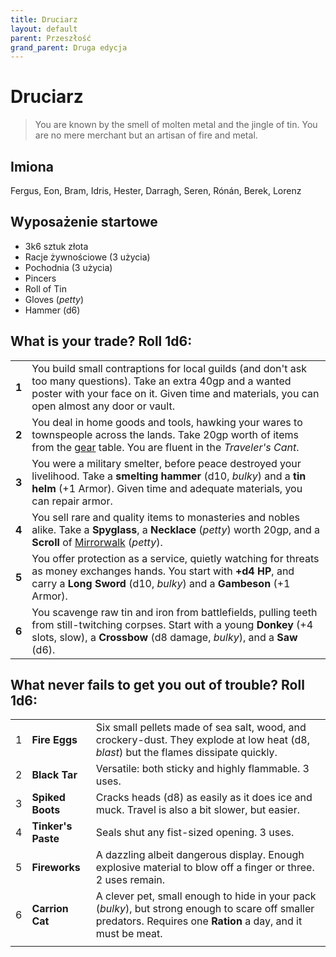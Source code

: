 ```yaml
---
title: Druciarz
layout: default
parent: Przeszłość
grand_parent: Druga edycja
---
```


# Druciarz

> You are known by the smell of molten metal and the jingle of tin. You are no mere merchant but an artisan of fire and metal. 

## Imiona

Fergus, Eon, Bram, Idris, Hester, Darragh, Seren, Rónán, Berek, Lorenz

## Wyposażenie startowe

- 3k6 sztuk złota
- Racje żywnościowe (3 użycia)
- Pochodnia (3 użycia) 
- Pincers
- Roll of Tin
- Gloves (_petty_)
- Hammer (d6)

## What is your trade? Roll 1d6:

|       |                                                                                                                                                                                                                 |
| ----- | --------------------------------------------------------------------------------------------------------------------------------------------------------------------------------------------------------------- |
| **1** | You build small contraptions for local guilds (and don't ask too many questions). Take an extra 40gp and a wanted poster with your face on it. Given time and materials, you can open almost any door or vault. |
| **2** | You deal in home goods and tools, hawking your wares to townspeople across the lands. Take 20gp worth of items from the [gear](/wip/2e/marketplace#gear) table. You are fluent in the _Traveler's Cant_.        |
| **3** | You were a military smelter, before peace destroyed your livelihood. Take a **smelting hammer** (d10, _bulky_) and a **tin helm** (+1 Armor). Given time and adequate materials, you can repair armor.          |
| **4** | You sell rare and quality items to monasteries and nobles alike. Take a **Spyglass**, a **Necklace** (_petty_) worth 20gp, and a **Scroll** of [Mirrorwalk](/wip/2e/spellbooks) (_petty_).                      |
| **5** | You offer protection as a service, quietly watching for threats as money exchanges hands. You start with **+d4 HP**, and carry a **Long Sword** (d10, _bulky_) and a **Gambeson** (+1 Armor).                   |
| **6** | You scavenge raw tin and iron from battlefields, pulling teeth from still-twitching corpses. Start with a young **Donkey** (+4 slots, slow), a **Crossbow** (d8 damage, _bulky_), and a **Saw** (d6).           |

## What never fails to get you out of trouble? Roll 1d6:

|     |                    |                                                                                                                                                                  |
| --- | ------------------ | ---------------------------------------------------------------------------------------------------------------------------------------------------------------- |
| 1   | **Fire Eggs**      | Six small pellets made of sea salt, wood, and crockery-dust. They explode at low heat (d8, _blast_) but the flames dissipate quickly.                            |
| 2   | **Black Tar**      | Versatile: both sticky and highly flammable. 3 uses.                                                                                                             |
| 3   | **Spiked Boots**   | Cracks heads (d8) as easily as it does ice and muck. Travel is also a bit slower, but easier.                                                                    |
| 4   | **Tinker's Paste** | Seals shut any fist-sized opening. 3 uses.                                                                                                                       |
| 5   | **Fireworks**      | A dazzling albeit dangerous display. Enough explosive material to blow off a finger or three. 2 uses remain.                                                     |
| 6   | **Carrion Cat**    | A clever pet, small enough to hide in your pack (_bulky_), but strong enough to scare off smaller predators. Requires one **Ration** a day, and it must be meat. |
|     |                    |                                                                                                                                                                  |

